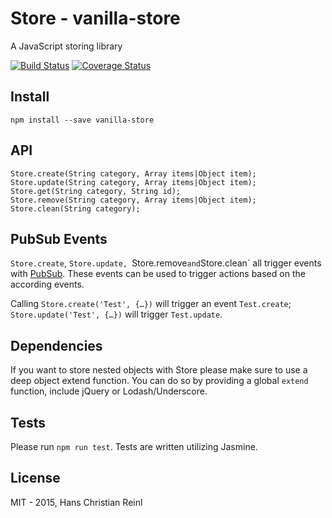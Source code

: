 # Store - vanilla-store

A JavaScript storing library

[![Build Status](https://api.travis-ci.org/drublic/Store.svg)](http://travis-ci.org/drublic/Store)
[![Coverage Status](https://coveralls.io/repos/drublic/Store/badge.svg?branch=master)](https://coveralls.io/r/drublic/Store?branch=master)

## Install

    npm install --save vanilla-store

## API

    Store.create(String category, Array items|Object item);
    Store.update(String category, Array items|Object item);
    Store.get(String category, String id);
    Store.remove(String category, Array items|Object item);
    Store.clean(String category);

## PubSub Events

`Store.create`, `Store.update, `Store.remove` and `Store.clean` all trigger
events with [PubSub](https://github.com/drublic/PubSub).
These events can be used to trigger actions based on the according events.

Calling `Store.create('Test', {…})` will trigger an event `Test.create`;
`Store.update('Test', {…})` will trigger `Test.update`.

## Dependencies

If you want to store nested objects with Store please make sure to use a deep
object extend function. You can do so by providing a global `extend` function,
include jQuery or Lodash/Underscore.

## Tests

Please run `npm run test`. Tests are written utilizing Jasmine.

## License

MIT - 2015, Hans Christian Reinl
